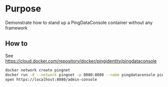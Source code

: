 # Purpose
Demonstrate how to stand up a PingDataConsole container without any framework

## How to
See https://cloud.docker.com/repository/docker/pingidentity/pingdataconsole

```Bash
docker network create pingnet
docker run -d --network pingnet -p 8080:8080 --name pingdataconsole pingidentity/pingdataconsole
open https://localhost:8080/admin-console
```